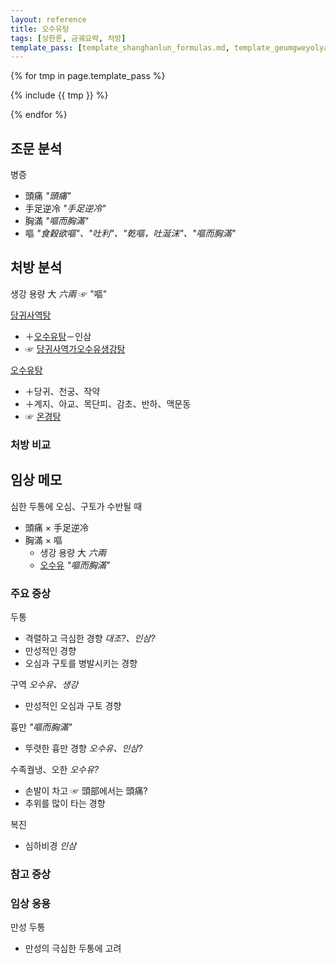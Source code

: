 ```yaml
---
layout: reference
title: 오수유탕
tags: [상한론, 금궤요략, 처방]
template_pass: [template_shanghanlun_formulas.md, template_geumgweyolyag_formulas.md, template_etc_formulas.md]
---
```



{% for tmp in page.template_pass %}

{% include {{ tmp }} %}

{% endfor %}

## 조문 분석

병증
* 頭痛 _"頭痛"_
* 手足逆冷 _"手足逆冷"_
* 胸滿 _"嘔而胸滿"_
* 嘔 _"食穀欲嘔"、"吐利"、"乾嘔，吐涎沫"、"嘔而胸滿"_

## 처방 분석

생강 용량 大 _六兩_ ☞ "嘔"

[당귀사역탕]({{site.formulaurl}}/당귀사역탕)
* ＋[오수유탕]({{site.formulaurl}}/오수유탕)－인삼
* ☞ [당귀사역가오수유생강탕]({{site.formulaurl}}/당귀사역가오수유생강탕)

[오수유탕]({{site.formulaurl}}/오수유탕)
* ＋당귀、천궁、작약
* ＋계지、아교、목단피、감초、반하、맥문동
* ☞ [온경탕]({{site.formulaurl}}/온경탕)


### 처방 비교

## 임상 메모

심한 두통에 오심、구토가 수반될 때
* 頭痛 × 手足逆冷
* 胸滿 × 嘔
  - 생강 용량 大 _六兩_
  - [오수유]({{site.herburl}}/오수유) _"嘔而胸滿"_

### 주요 증상

두통
* 격렬하고 극심한 경향 _대조?、인삼?_
* 만성적인 경향
* 오심과 구토를 병발시키는 경향

구역 _오수유、생강_
* 만성적인 오심과 구토 경향

흉만 _"嘔而胸滿"_
* 뚜렷한 흉만 경향 _오수유、인삼?_

수족궐냉、오한 _오수유?_
* 손발이 차고 ☞ 頭部에서는 頭痛?
* 추위를 많이 타는 경향

복진
* 심하비경 _인삼_

### 참고 증상



### 임상 응용

만성 두통
* 만성의 극심한 두통에 고려
